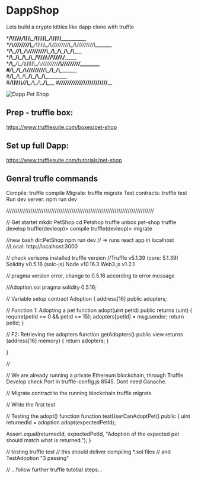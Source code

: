 # DappShop

Lets build a crypto kitties like dapp clone with truffle

*__/\\\\\\\\\\\\________/\\\\\\\\\_____/\\\\\\\\\\\\\____/\\\\\\\\\\\\\___________        
*__\/\\\////////\\\____/\\\\\\\\\\\\\__\/\\\/////////\\\_\/\\\/////////\\\________       
*___\/\\\______\//\\\__/\\\/////////\\\_\/\\\_______\/\\\_\/\\\_______\/\\\_______      
*____\/\\\_______\/\\\_\/\\\_______\/\\\_\/\\\\\\\\\\\\\/__\/\\\\\\\\\\\\\/_______     
*_____\/\\\_______\/\\\_\/\\\\\\\\\\\\\\\_\/\\\/////////____\/\\\/////////________    
#______\/\\\_______\/\\\_\/\\\/////////\\\_\/\\\_____________\/\\\________________   
#_______\/\\\_______/\\\__\/\\\_______\/\\\_\/\\\_____________\/\\\_______________  
#________\/\\\\\\\\\\\\/___\/\\\_______\/\\\_\/\\\_____________\/\\\______________ 
#_________\////////////_____\///________\///__\///______________\///______________

<img src="https://www.trufflesuite.com/img/tutorials/pet-shop/dapp.png" alt="Dapp Pet Shop">

## Prep - truffle box:
https://www.trufflesuite.com/boxes/pet-shop

## Set up full Dapp:
https://www.trufflesuite.com/tutorials/pet-shop

## Genral trufle commands
  Compile:        truffle compile
  Migrate:        truffle migrate
  Test contracts: truffle test
  Run dev server: npm run dev

///////////////////////////////////////////////////////////////////////////////

// Get startet
mkdir PetShop
cd Petshop
truffle unbox pet-shop
truffle develop
truffle(devleop)> compile
truffle(devleop)> migrate

//new bash dir:PetShop
npm run dev
// => runs react app in localhost
//Local: http://localhost:3000

// check verisons installed
truffle version
//Truffle v5.1.39 (core: 5.1.39)
Solidity v0.5.16 (solc-js)
Node v10.16.3
Web3.js v1.2.1

// pragma version error, change to 0.5.16 according to error message

//Adoption.sol
pragma solidity 0.5.16;

// Variable setup
contract Adoption {
    address[16] public adopters;

   // Function 1: Adopting a pet
    function adopt(uint petId) public returns (uint) {
        require(petId >= 0 && petId <= 15);
        adopters[petId] = msg.sender;
        return petId;
    }

   // F2: Retrieving the adopters
    function getAdopters() public view returns (address[16] memory) {
        return adopters;
    }
    
}

//

// We are already running a private Ethereum blockchain, through Truffle Develop check Port in truffle-config.js 8545. Dont need Ganache.

// Migrate contract to the running blockchain
truffle migrate

// Write the first test

// Testing the adopt() function
function testUserCanAdoptPet() public {
  uint returnedId = adoption.adopt(expectedPetId);

  Assert.equal(returnedId, expectedPetId, "Adoption of the expected pet should match what is returned.");
}

// testing
truffle test
// this should deliver compiling *.sol files
// and TestAdoption "3 passing"

// ...follow further truffle tutotial steps...

